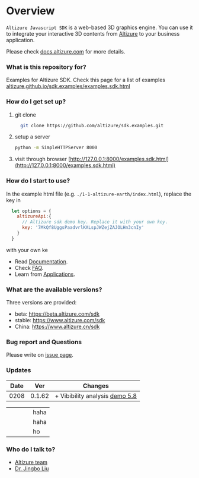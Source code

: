 # Overview #

`Altizure Javascript SDK` is a web-based 3D graphics engine. You can use it to integrate your interactive 3D contents from [Altizure](https://www.altizure.com) to your business application.

Please check [docs.altizure.com](https://docs.altizure.com/) for more details.

### What is this repository for? ###

Examples for Altizure SDK. Check this page for a list of examples [altizure.github.io/sdk.examples/examples.sdk.html](https://altizure.github.io/sdk.examples/examples.sdk.html)

### How do I get set up? ###

1. git clone
    ```bash
      git clone https://github.com/altizure/sdk.examples.git
    ```
2. setup a server
    ```bash
    python -m SimpleHTTPServer 8000
    ```
3. visit through browser [http://127.0.0.1:8000/examples.sdk.html](http://127.0.0.1:8000/examples.sdk.html)

### How do I start to use? ###

In the example html file (e.g. `./1-1-altizure-earth/index.html`), replace the key in

```js
  let options = {
    altizureApi:{
      // Altizure sdk demo key. Replace it with your own key.
      key: '7MkQf8UggsPaadvrlKALspJWZejZAJOLHn3cnIy'
    }
  }
```

with your own ke
* Read [Documentation](https://altizure.github.io/dev-docs-site/zh-hans/docs/user_docs/web/).
* Check [FAQ](https://altizure.github.io/dev-docs-site/zh-hans/jssdk-faq.html).
* Learn from [Applications](https://altizure.github.io/dev-docs-site/zh-hans/jssdk-demo.html).

### What are the available versions? ###

Three versions are provided:

* beta: https://beta.altizure.com/sdk
* stable: https://www.altizure.com/sdk
* China: https://www.altizure.cn/sdk

### Bug report and Questions ###

Please write on [issue page](https://github.com/altizure/sdk.examples/issues).

### Updates ###

Date | Ver | Changes
--- | --- | ---
0208 | 0.1.62 | + Vibibility analysis [demo 5.8]()

|   |   |   |   |              |
|---|---|---|---|--------------|
|   |   |   |   | haha  |
|   |   |   |   | haha  |
|   |   |   |   | ho    |

### Who do I talk to? ###

* [Altizure team](mailto:developers@altizure.com)
* [Dr. Jingbo Liu](mailto:jingbo@altizure.com)
